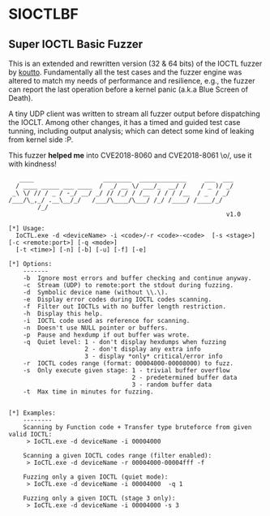 # SIOCTLBF
## Super IOCTL Basic Fuzzer

This is an extended and rewritten version (32 & 64 bits) of the IOCTL fuzzer by [koutto](https://github.com/koutto/ioctlbf). 
Fundamentally all the test cases and the fuzzer engine was altered to match my needs of performance and resilience, e.g., the fuzzer can report the last operation before a kernel panic (a.k.a Blue Screen of Death). 

A tiny UDP client was written to stream all fuzzer output before dispatching the IOCLT. Among other changes, it has a timed and guided test case tunning, including output analysis; which can detect some kind of leaking from kernel side :P.

This fuzzer **helped me** into CVE2018-8060 and CVE2018-8061 \o/, use it with kindness!

```
   ____                   ________  _____________     ___  ___
  / ____ _____ ___ ____  /  _/ __ \/ ___/_  __/ /    / _ )/ _/
 _\ \/ // / _ / -_/ __/ _/ // /_/ / /__  / / / /__  / _  / _/
/___/\_,_/ .__\__/_/   /___/\____/\___/ /_/ /____/ /____/_/
        /_/
                                                            v1.0

[*] Usage:
  IoCTL.exe -d <deviceName> -i <code>/-r <code>-<code>  [-s <stage>] [-c <remote:port>] [-q <mode>] 
  [-t <time>] [-n] [-b] [-u] [-f] [-e]

[*] Options:
    -------
    -b  Ignore most errors and buffer checking and continue anyway.
    -c  Stream (UDP) to remote:port the stdout during fuzzing.
    -d  Symbolic device name (without \\.\).
    -e  Display error codes during IOCTL codes scanning.
    -f  Filter out IOCTLs with no buffer length restriction.
    -h  Display this help.
    -i  IOCTL code used as reference for scanning.
    -n  Doesn't use NULL pointer or buffers.
    -p  Pause and hexdump if out buffer was wrote.
    -q  Quiet level: 1 - don't display hexdumps when fuzzing
                     2 - don't display any extra info
                     3 - display *only* critical/error info
    -r  IOCTL codes range (format: 00004000-00008000) to fuzz.
    -s  Only execute given stage: 1 - trivial buffer overflow
                                  2 - predetermined buffer data
                                  3 - random buffer data
    -t  Max time in minutes for fuzzing.


[*] Examples:
    --------
    Scanning by Function code + Transfer type bruteforce from given valid IOCTL:
     > IoCTL.exe -d deviceName -i 00004000

    Scanning a given IOCTL codes range (filter enabled):
     > IoCTL.exe -d deviceName -r 00004000-00004fff -f

    Fuzzing only a given IOCTL (quiet mode):
     > IoCTL.exe -d deviceName -i 00004000  -q 1

    Fuzzing only a given IOCTL (stage 3 only):
     > IoCTL.exe -d deviceName -i 00004000 -s 3  
